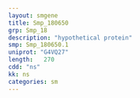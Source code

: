 ```yaml
---
layout: smgene
title: Smp_180650
grp: Smp_18
description: "hypothetical protein"
smp: Smp_180650.1
uniprot: "G4VQ27"
length:   270
cdd: "ns"
kk: ns
categories: sm
---
```

